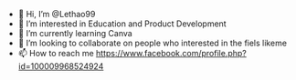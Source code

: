 - 👋 Hi, I’m @Lethao99
- 👀 I’m interested in Education and Product Development
- 🌱 I’m currently learning Canva
- 💞️ I’m looking to collaborate on people who interested in the fiels likeme
- 📫 How to reach me https://www.facebook.com/profile.php?id=100009968524924
<!---
Lethao99/Lethao99 is a ✨ special ✨ repository because its `README.md` (this file) appears on your GitHub profile.
You can click the Preview link to take a look at your changes.
--->
